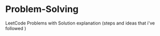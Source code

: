 # Problem-Solving
LeetCode Problems with Solution explanation (steps and ideas that i've followed )
